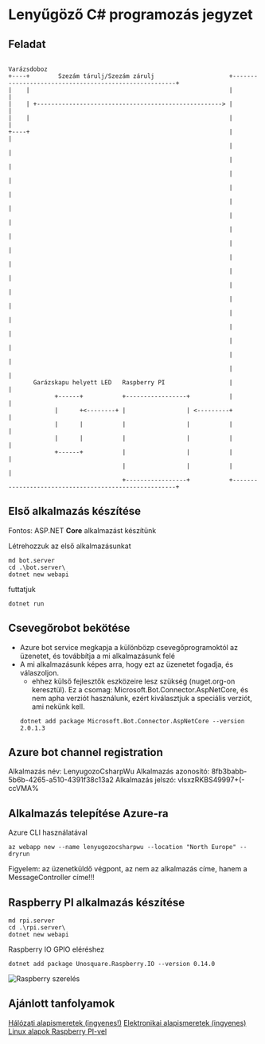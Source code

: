 # Lenyűgöző C# programozás jegyzet

## Feladat

```
                                                                      Varázsdoboz
+----+        Szezám tárulj/Szezám zárulj                     +------------------------------------------------------+
|    |                                                        |                                                      |
|    | +----------------------------------------------------> |                                                      |
|    |                                                        |                                                      |
+----+                                                        |                                                      |
                                                              |                                                      |
                                                              |                                                      |
                                                              |                                                      |
                                                              |                                                      |
                                                              |                                                      |
                                                              |                                                      |
                                                              |                                                      |
                                                              |                                                      |
                                                              |                                                      |
                                                              |                                                      |
                                                              |                                                      |
                                                              |                                                      |
                                                              |                                                      |
                                                              |                                                      |
                                                              |                                                      |
                                                              |                                                      |
                                                              |                                                      |
       Garázskapu helyett LED   Raspberry PI                  |                                                      |
             +------+           +-----------------+           |                                                      |
             |      +<--------+ |                 | <---------+                                                      |
             |      |           |                 |           |                                                      |
             |      |           |                 |           |                                                      |
             +------+           |                 |           |                                                      |
                                |                 |           |                                                      |
                                +-----------------+           +------------------------------------------------------+
```

## Első alkalmazás készítése

Fontos: ASP.NET **Core** alkalmazást készítünk

Létrehozzuk az első alkalmazásunkat
```
md bot.server
cd .\bot.server\
dotnet new webapi
```

futtatjuk
```
dotnet run
```
## Csevegőrobot bekötése
- Azure bot service megkapja a különbözp csevegőprogramoktól az üzenetet, és továbbítja a mi alkalmazásunk felé
- A mi alkalmazásunk képes arra, hogy ezt az üzenetet fogadja, és válaszoljon.
  - ehhez külső fejlesztők eszközeire lesz szükség (nuget.org-on keresztül). Ez a csomag: Microsoft.Bot.Connector.AspNetCore, és nem apha verziót használunk, ezért kiválasztjuk a speciális verziót, ami nekünk kell.
  ```
  dotnet add package Microsoft.Bot.Connector.AspNetCore --version 2.0.1.3
  ```

## Azure bot channel registration

Alkalmazás név: LenyugozoCsharpWu
Alkalmazás azonosító: 8fb3babb-5b6b-4265-a510-4391f38c13a2
Alkalmazás jelszó: vlsxzRKBS49997+(-ccVMA%

## Alkalmazás telepítése Azure-ra
Azure CLI használatával

```
az webapp new --name lenyugozocsharpwu --location "North Europe" --dryrun
```

Figyelem: az üzenetküldő végpont, az nem az alkalmazás címe, hanem a MessageController címe!!!


## Raspberry PI alkalmazás készítése

```
md rpi.server
cd .\rpi.server\
dotnet new webapi
```

Raspberry IO GPIO eléréshez
```
dotnet add package Unosquare.Raspberry.IO --version 0.14.0
```
![Raspberry szerelés](pics/szereles.png)

## Ajánlott tanfolyamok

[Hálózati alapismeretek (ingyenes!)](https://app.netacademia.hu/Tanfolyam/HA-halozati-alapismeretek)
[Elektronikai alapismeretek (ingyenes)](https://app.netacademia.hu/Tanfolyam/ELAI-I-az-elektronika-alapismeretei-i)
[Linux alapok Raspberry PI-vel](https://app.netacademia.hu/Tanfolyam/2017bevLINUX-bevezetes-a-linux-vilagaba-raspberry-pi)

